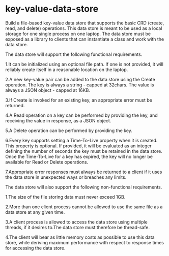 # key-value-data-store
Build a file-based key-value data store that supports the basic CRD (create, read, and delete)
operations. This data store is meant to be used as a local storage for one single process on one
laptop. The data store must be exposed as a library to clients that can instantiate a class and work
with the data store.

The data store will support the following functional requirements.

   1.It can be initialized using an optional file path. If one is not provided, it will reliably
     create itself in a reasonable location on the laptop.

   2.A new key-value pair can be added to the data store using the Create operation. The key
     is always a string - capped at 32chars. The value is always a JSON object - capped at 16KB.

   3.If Create is invoked for an existing key, an appropriate error must be returned.

   4.A Read operation on a key can be performed by providing the key, and receiving the
     value in response, as a JSON object.

   5.A Delete operation can be performed by providing the key.

   6.Every key supports setting a Time-To-Live property when it is created. This property is
     optional. If provided, it will be evaluated as an integer defining the number of seconds
     the key must be retained in the data store. Once the Time-To-Live for a key has expired,
     the key will no longer be available for Read or Delete operations.

   7.Appropriate error responses must always be returned to a client if it uses the data store in
     unexpected ways or breaches any limits.


The data store will also support the following non-functional requirements.

   1.The size of the file storing data must never exceed 1GB.

   2.More than one client process cannot be allowed to use the same file as a data store at any given time.

   3.A client process is allowed to access the data store using multiple threads, if it desires to.The data
     store must therefore be thread-safe.

   4.The client will bear as little memory costs as possible to use this data store, while
     deriving maximum performance with respect to response times for accessing the data store.

